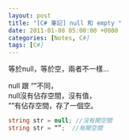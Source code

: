 ```yaml
---
layout: post
title: "[C# 筆記] null 和 empty "
date: 2011-01-08 05:00:00 +0800
categories: [Notes, C#]
tags: [C#]
---
```


等於null，等於空，兩者不一樣... 

null 跟 “”不同，    
null沒有佔存空間，沒有值，  
””有佔存空間，存了一個空。  

```c#
string str = null; //沒有開空間
string str = “”;  //有開空間
```
 
